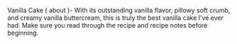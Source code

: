 Vanilla Cake ( about )- 
With its outstanding vanilla flavor, pillowy soft crumb, and creamy vanilla buttercream, this is truly the best vanilla cake I’ve ever had. Make sure you read through the recipe and recipe notes before beginning.